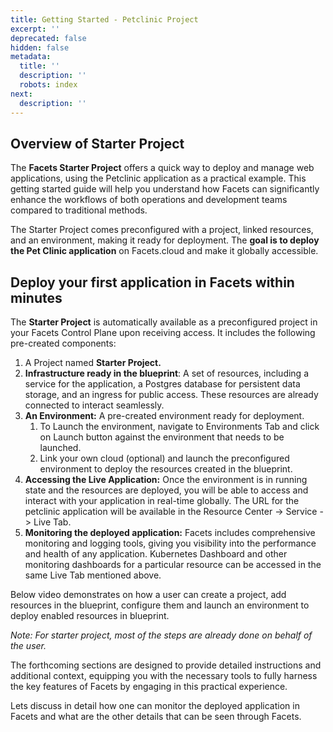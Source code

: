 ```yaml
---
title: Getting Started - Petclinic Project
excerpt: ''
deprecated: false
hidden: false
metadata:
  title: ''
  description: ''
  robots: index
next:
  description: ''
---
```

## Overview of Starter Project

The **Facets Starter Project** offers a quick way to deploy and manage web applications, using the Petclinic application as a practical example. This getting started guide will help you understand how Facets can significantly enhance the workflows of both operations and development teams compared to traditional methods.

The Starter Project comes preconfigured with a project, linked resources, and an environment, making it ready for deployment. The **goal is to deploy the Pet Clinic application** on Facets.cloud and make it globally accessible.

## Deploy your first application in Facets within minutes

The **Starter Project** is automatically available as a preconfigured project in your Facets Control Plane upon receiving access. It includes the following pre-created components:

1. A Project named **Starter Project.**
2. **Infrastructure ready in the blueprint**: A set of resources, including a service for the application, a Postgres database for persistent data storage, and an ingress for public access. These resources are already connected to interact seamlessly.
3. **An Environment:** A pre-created environment ready for deployment. 
   1. To Launch the environment, navigate to Environments Tab and click on Launch button against the environment that needs to be launched. 
   2. Link your own cloud (optional) and launch the preconfigured environment to deploy the resources created in the blueprint.
4. **Accessing the Live Application:** Once the environment is in running state and the resources are deployed, you will be able to access and interact with your application in real-time globally. The URL for the petclinic application will be available in the Resource Center -> Service -> Live Tab.
5. **Monitoring the deployed application:** Facets includes comprehensive monitoring and logging tools, giving you visibility into the performance and health of any application. Kubernetes Dashboard and other monitoring dashboards for a particular resource can be accessed in the same Live Tab mentioned above. 

Below video demonstrates on how a user can create a project, add resources in the blueprint, configure them and launch an environment to deploy enabled resources in blueprint. 

*Note: For starter project, most of the steps are already done on behalf of the user.*

<Embed url="https://www.youtube.com/watch?v=5C5EqdOg8C8" title="Deploying an application in Facets" favicon="https://www.youtube.com/favicon.ico" image="https://i.ytimg.com/vi/5C5EqdOg8C8/hqdefault.jpg" provider="youtube.com" href="https://www.youtube.com/watch?v=5C5EqdOg8C8" typeOfEmbed="jsfiddle" html="%3Ciframe%20class%3D%22embedly-embed%22%20src%3D%22%2F%2Fcdn.embedly.com%2Fwidgets%2Fmedia.html%3Fsrc%3Dhttps%253A%252F%252Fwww.youtube.com%252Fembed%252F5C5EqdOg8C8%253Ffeature%253Doembed%26display_name%3DYouTube%26url%3Dhttps%253A%252F%252Fwww.youtube.com%252Fwatch%253Fv%253D5C5EqdOg8C8%26image%3Dhttps%253A%252F%252Fi.ytimg.com%252Fvi%252F5C5EqdOg8C8%252Fhqdefault.jpg%26type%3Dtext%252Fhtml%26schema%3Dyoutube%22%20width%3D%22854%22%20height%3D%22480%22%20scrolling%3D%22no%22%20title%3D%22YouTube%20embed%22%20frameborder%3D%220%22%20allow%3D%22autoplay%3B%20fullscreen%3B%20encrypted-media%3B%20picture-in-picture%3B%22%20allowfullscreen%3D%22true%22%3E%3C%2Fiframe%3E" />

The forthcoming sections are designed to provide detailed instructions and additional context, equipping you with the necessary tools to fully harness the key features of Facets by engaging in this practical experience.

Lets discuss in detail how one can monitor the deployed application in Facets and what are the other details that can be seen through Facets.
